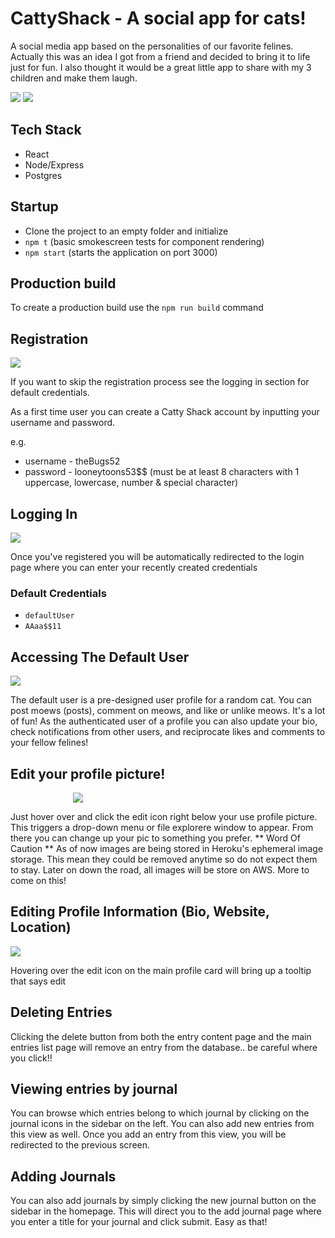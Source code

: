 # CattyShack - A social app for cats!

A social media app based on the personalities of our favorite felines. Actually this was an idea I got from a friend and decided to bring it to life just for fun. I also thought it would be a great little app to share with my 3 children and make them laugh.


![](src/images/landingpage.png)
![](src/images/landingpage2.png)


## Tech Stack

* React
* Node/Express
* Postgres

## Startup

* Clone the project to an empty folder and initialize
* `npm t`  (basic smokescreen tests for component rendering)
* `npm start` (starts the application on port 3000)

## Production build

To create a production build use the `npm run build` command


## Registration

![](src/images/signup.png)

If you want to skip the registration process see the logging in section for default credentials.

As a first time user you can create a Catty Shack account by inputting your username and password.

e.g.

* username - theBugs52
* password - looneytoons53$$  (must be at least 8 characters with 1 uppercase, lowercase, number & special character)

## Logging In

![](src/images/login.png)

Once you've registered you will be automatically redirected to the login page where you can enter your recently created credentials

### Default Credentials

* `defaultUser` 
* `AAaa$$11`

## Accessing The Default User

![](src/images/homepage.png)

The default user is a pre-designed user profile for a random cat. You can post moews (posts), comment on meows, and like or unlike meows. It's a lot of fun! As the authenticated user of a profile you can also update your bio, check notifications from other users, and reciprocate likes and comments to your fellow felines!

## Edit your profile picture!
<div style='padding-left: 100px'><img src="src/images/editPicture.png" /></div>  

Just hover over and click the edit icon right below your use profile picture. This triggers a drop-down menu or file explorere window to appear. From there you can change up your pic to something you prefer. ** Word Of Caution ** As of now images are being stored in Heroku's ephemeral image storage. This mean they could be removed anytime so do not expect them to stay. Later on down the road, all images will be store on AWS. More to come on this!

## Editing Profile Information (Bio, Website, Location)

![](src/images/editDetails.png)

Hovering over the edit icon on the main profile card will bring up a tooltip that says edit
## Deleting Entries

Clicking the delete button from both the entry content page and the main entries list page will remove an entry from the database.. be careful where you click!!

## Viewing entries by journal

You can browse which entries belong to which journal by clicking on the journal icons in the sidebar on the left. You can also add new entries from this view as well. Once you add an entry from this view, you will be redirected to the previous screen. 

## Adding Journals

You can also add journals by simply clicking the new journal button on the sidebar in the homepage.  This will direct you to the add journal page where you enter a title for your journal and click submit. Easy as that!





